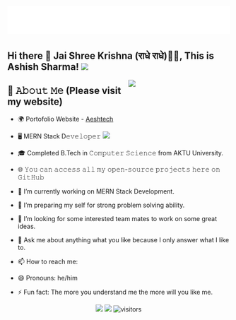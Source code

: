 <h1 align="center">
  <img src="https://raw.githubusercontent.com/Aeshtech/aeshtech/main/name.svg" alt="Developer Ashish" />
</h1>
<h2> Hi there 👋 Jai Shree Krishna (राधे राधे)🙏🏻, This is Ashish Sharma! <img src="https://media.giphy.com/media/12oufCB0MyZ1Go/giphy.gif" width="50"></h2>
<img align="right" src="https://camo.githubusercontent.com/62da68eb62b1e5f175f7d1f0191dd89a653d7908feb22d37d4a0ab07365d6791/68747470733a2f2f6d656469612e67697068792e636f6d2f6d656469612f4d3967624264396e6244724f5475314d71782f67697068792e676966" width="230" data-canonical-src="https://media.giphy.com/media/M9gbBd9nbDrOTu1Mqx/giphy.gif" style="max-width:100%;">

## :book: 𝙰𝚋𝚘𝚞𝚝 𝙼𝚎 (Please visit my website)
- 🌍 Portofolio Website - <a href="https://starlit-gingersnap-479050.netlify.app/" target="_blank" title="https://starlit-gingersnap-479050.netlify.app/">Aeshtech</a>
- 🖥  MERN Stack D𝚎𝚟𝚎𝚕𝚘𝚙𝚎𝚛 <img src="https://media.giphy.com/media/WUlplcMpOCEmTGBtBW/giphy.gif" width="30">
- 🎓 Completed B.Tech in 𝙲𝚘𝚖𝚙𝚞𝚝𝚎𝚛 𝚂𝚌𝚒𝚎𝚗𝚌𝚎 from AKTU University.
- 🌐 𝚈𝚘𝚞 𝚌𝚊𝚗 𝚊𝚌𝚌𝚎𝚜𝚜 𝚊𝚕𝚕 𝚖𝚢 𝚘𝚙𝚎𝚗-𝚜𝚘𝚞𝚛𝚌𝚎 𝚙𝚛𝚘𝚓𝚎𝚌𝚝𝚜 𝚑𝚎𝚛𝚎 𝚘𝚗 𝙶𝚒𝚝𝙷𝚞𝚋 

- 🔭 I’m currently working on MERN Stack Development.
- 🌱 I’m preparing my self for strong problem solving ability. 
- 👯 I’m looking for some interested team mates to work on some great ideas.
- 💬 Ask me about anything what you like because I only answer what I like to.
- 📫 How to reach me: 
- 😄 Pronouns: he/him
- ⚡ Fun fact: The more you understand me the more will you like me.




<div align="center">
  
  [<img src="https://img.shields.io/badge/linkedin-%230077B5.svg?&style=for-the-badge&logo=linkedin&logoColor=white">](http://www.linkedin.com/in/Aeshtech)
  [<img src="https://img.shields.io/badge/Portfolio-%23000000.svg?&style=for-the-badge">](https://Aeshtech.com)
  ![visitors](https://visitor-badge.laobi.icu/badge?page_id=Aeshtech.Aeshtech)
  
</div>

